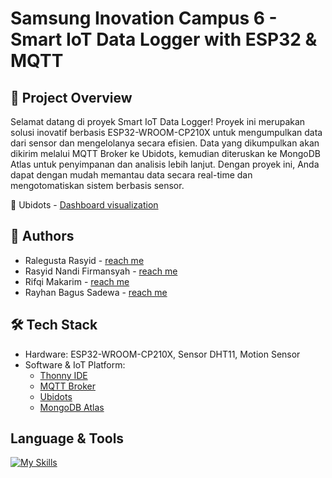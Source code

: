 # Samsung Inovation Campus 6 - Smart IoT Data Logger with ESP32 & MQTT
## 📌 Project Overview
Selamat datang di proyek Smart IoT Data Logger! Proyek ini merupakan solusi inovatif berbasis ESP32-WROOM-CP210X untuk mengumpulkan data dari sensor dan mengelolanya secara efisien. Data yang dikumpulkan akan dikirim melalui MQTT Broker ke Ubidots, kemudian diteruskan ke MongoDB Atlas untuk penyimpanan dan analisis lebih lanjut. Dengan proyek ini, Anda dapat dengan mudah memantau data secara real-time dan mengotomatiskan sistem berbasis sensor.

🚀 Ubidots - [Dashboard visualization](https://stem.ubidots.com/app/dashboards/67b92b5d39cee11b203d2526)

## 📣 Authors
- Ralegusta Rasyid - [reach me](https://github.com/Ralegusta)
- Rasyid Nandi Firmansyah - [reach me](https://github.com/rasyidfirmans)
- Rifqi Makarim - [reach me](https://github.com/RifqiMakarim)
- Rayhan Bagus Sadewa - [reach me](https://github.com/rayhanbss)

## 🛠️ Tech Stack
- Hardware: ESP32-WROOM-CP210X, Sensor DHT11, Motion Sensor
- Software & IoT Platform:
    - [Thonny IDE](https://thonny.org/)
    - [MQTT Broker](https://mqttx.app/web)
    - [Ubidots](https://ubidots.com/)
    - [MongoDB Atlas](https://www.mongodb.com/products/platform/atlas-database)

## Language & Tools

[![My Skills](https://skillicons.dev/icons?i=python,mongodb,flask,postman)](https://skillicons.dev)